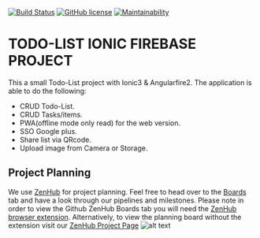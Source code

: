 [![Build Status](https://travis-ci.org/hamzahamidi/todo-list.svg?branch=master)](https://travis-ci.org/hamzahamidi/todo-list) [![GitHub license](https://img.shields.io/github/license/hamzahamidi/todo-list.svg)](https://github.com/hamzahamidi/todo-list) [![Maintainability](https://api.codeclimate.com/v1/badges/a884eb46aac726ed5c65/maintainability)](https://codeclimate.com/github/hamzahamidi/todo-list/maintainability)
# TODO-LIST IONIC FIREBASE PROJECT
This a small Todo-List project with Ionic3 & Angularfire2.
The application is able to do the following:
- CRUD Todo-List.
- CRUD Tasks/items.
- PWA(offline mode only read) for the web version.
- SSO Google plus.
- Share list via QRcode.
- Upload image from Camera or Storage.
## Project Planning
We use [ZenHub](https://zenhub.com) for project planning. Feel free to head over to the [Boards](https://github.com/hamzahamidi/todo-list#boards)
tab and have a look through our pipelines and milestones. Please note in order to view the Github ZenHub Boards tab you will need the [ZenHub
browser extension](https://www.zenhub.com/extension). Alternatively, to view the planning board without the extension visit our [ZenHub Project Page](https://app.zenhub.com/workspace/o/hamzahamidi/todo-list/)
![alt text](https://user-images.githubusercontent.com/22576950/36248044-666a782a-1236-11e8-862c-936d1b94a41e.png)
